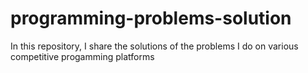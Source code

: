 # programming-problems-solution
In this repository, I share the solutions of the problems I do on various competitive progamming platforms 
